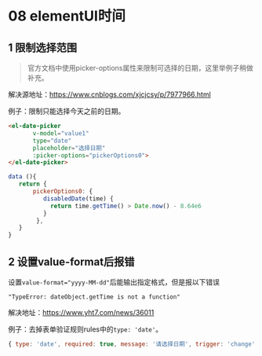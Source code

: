 # 08 elementUI时间

## 1 限制选择范围

>  官方文档中使用picker-options属性来限制可选择的日期，这里举例子稍做补充。

解决源地址：https://www.cnblogs.com/xjcjcsy/p/7977966.html

例子：限制只能选择今天之前的日期。

```html
<el-date-picker
       v-model="value1"
       type="date"
       placeholder="选择日期"
       :picker-options="pickerOptions0">
</el-date-picker>
```

```js
data (){
   return {
       pickerOptions0: {
          disabledDate(time) {
            return time.getTime() > Date.now() - 8.64e6
          }
        },  
   }     
}  
```



## 2 设置value-format后报错

设置`value-format="yyyy-MM-dd"`后能输出指定格式，但是报以下错误

```
"TypeError: dateObject.getTime is not a function"
```

解决地址：https://www.yht7.com/news/36011

例子：去掉表单验证规则rules中的`type: 'date'`。

```js
{ type: 'date', required: true, message: '请选择日期', trigger: 'change' }
```


